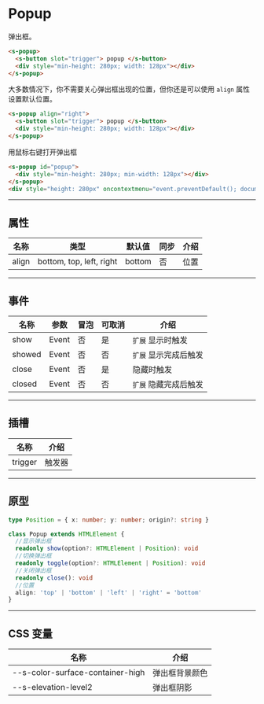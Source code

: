 # Popup

弹出框。

```html preview
<s-popup>
  <s-button slot="trigger"> popup </s-button>
  <div style="min-height: 280px; width: 128px"></div>
</s-popup>
```

大多数情况下，你不需要关心弹出框出现的位置，但你还是可以使用 `align` 属性设置默认位置。

```html preview
<s-popup align="right">
  <s-button slot="trigger"> popup </s-button>
  <div style="min-height: 280px; width: 128px"></div>
</s-popup>
```

用鼠标右键打开弹出框

```html preview
<s-popup id="popup">
  <div style="min-height: 280px; min-width: 128px"></div>
</s-popup>
<div style="height: 280px" oncontextmenu="event.preventDefault(); document.querySelector('#popup').show({ x: event.clientX, y: event.clientY })"></div>
```

---

## 属性

| 名称   | 类型                      | 默认值 | 同步 | 介绍    |
| ------ | ------------------------ | ------ | --- | ------- |
| align  | bottom, top, left, right | bottom | 否  | 位置    |

---

## 事件

| 名称   | 参数   | 冒泡 | 可取消 | 介绍                |
| ------ |------ |------|------ |-------------------- |
| show   | Event | 否   | 是    | `扩展` 显示时触发     |
| showed | Event | 否   | 否    | `扩展` 显示完成后触发 |
| close  | Event | 否   | 是    | 隐藏时触发           |
| closed | Event | 否   | 否    | `扩展` 隐藏完成后触发 |

---

## 插槽

| 名称     | 介绍     |
| -------- | ------- |
| trigger  | 触发器   |

---

## 原型

```ts
type Position = { x: number; y: number; origin?: string }

class Popup extends HTMLElement {
  //显示弹出框
  readonly show(option?: HTMLElement | Position): void
  //切换弹出框
  readonly toggle(option?: HTMLElement | Position): void
  //关闭弹出框
  readonly close(): void
  //位置
  align: 'top' | 'bottom' | 'left' | 'right' = 'bottom'
} 
```

---

## CSS 变量

| 名称                             | 介绍           |
| -------------------------------- | ------------- |
| --s-color-surface-container-high | 弹出框背景颜色 |
| --s-elevation-level2             | 弹出框阴影     |